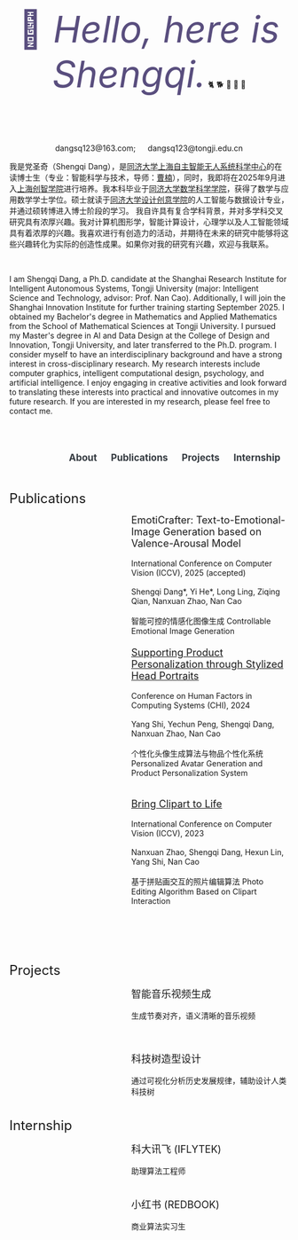 
<span id="about"></span>
<!-- <center><font size="+3">Shengqi Dang 党圣奇</font></center> -->
<!-- <center><font size="+4" "> &ensp;&ensp;&ensp;&ensp;&ensp;&ensp;&ensp;&ensp;&ensp;&ensp;&ensp;&ensp;  党圣奇</font>

<!-- <br/>

<font size="+3" style="font-style: italic;">🦋 Shengqi Dang &ensp;&ensp;&ensp;&ensp;&ensp;</font>
<!-- <center><font size="+3">Shengqi Dang 党圣奇</font></center> -->
<br/>
<br/>
  <center><font style=" font-size: 50pt; color: rgb(89, 78, 126);"> 👋 </font><font style="font-style: italic; font-size: 50pt; color: rgb(89, 78, 126);"> Hello, here is Shengqi.</font> 🐈 🐕 🐒 🐘 🦙</center>
<br/>
<br/>
<br/>
<br/>
<br/>
<center>dangsq123@163.com;  &ensp;&ensp;          dangsq123@tongji.edu.cn </center>

我是党圣奇（Shengqi Dang），是[同济大学上海自主智能无人系统科学中心](https://srias.tongji.edu.cn/main.htm)的在读博士生（专业：智能科学与技术，导师：[曹楠](http://nancao.org/)），同时，我即将在2025年9月进入[上海创智学院](https://www.sii.edu.cn/main.htm)进行培养。我本科毕业于[同济大学数学科学学院](https://math.tongji.edu.cn/)，获得了数学与应用数学学士学位。硕士就读于[同济大学设计创意学院](https://tjdi.tongji.edu.cn/)的人工智能与数据设计专业，并通过硕转博进入博士阶段的学习。
我自许具有复合学科背景，并对多学科交叉研究具有浓厚兴趣。我对计算机图形学，智能计算设计，心理学以及人工智能领域具有着浓厚的兴趣。我喜欢进行有创造力的活动，并期待在未来的研究中能够将这些兴趣转化为实际的创造性成果。如果你对我的研究有兴趣，欢迎与我联系。

<br/>

I am Shengqi Dang, a Ph.D. candidate at the Shanghai Research Institute for Intelligent Autonomous Systems, Tongji University (major: Intelligent Science and Technology, advisor: Prof. Nan Cao). Additionally, I will join the Shanghai Innovation Institute for further training starting September 2025. I obtained my Bachelor's degree in Mathematics and Applied Mathematics from the School of Mathematical Sciences at Tongji University. I pursued my Master's degree in AI and Data Design at the College of Design and Innovation, Tongji University, and later transferred to the Ph.D. program.
I consider myself to have an interdisciplinary background and have a strong interest in cross-disciplinary research. My research interests include computer graphics, intelligent computational design, psychology, and artificial intelligence. I enjoy engaging in creative activities and look forward to translating these interests into practical and innovative outcomes in my future research. If you are interested in my research, please feel free to contact me.

<br />
<div style="display: flex; align-items: center; justify-content: flex-end;">
  
  <div style="padding: 15px; border-radius: 8px; margin: 20px 0; color:rgb(63, 55, 90)">
    <nav>
      <ul style="list-style-type: none; margin: 0; padding: 0; display: flex; gap: 25px;">
        <li><a href="#/README.md#about" style="text-decoration: none; color: #343a40; font-weight: bold; font-size: 17px;">About</a></li>
        <li><a href="#/README.md#pub" style="text-decoration: none; color: #343a40; font-weight: bold; font-size: 17px;">Publications</a></li>
        <li><a href="#/README.md#project" style="text-decoration: none; color: #343a40; font-weight: bold; font-size: 17px;">Projects</a></li>
        <li><a href="#/README.md#internship" style="text-decoration: none; color: #343a40; font-weight: bold; font-size: 17px;">Internship</a></li>
      </ul>
    </nav>
  </div>
</div>
<!-- 导航菜单 -->




<span id="pub"></span>
<font size="+2">Publications</font>
<div style="display: flex; align-items: flex-start; margin-bottom: 20px;">
  <div style="flex: 0 0 200px; margin-right: 20px;">
    <!-- <img src="./figs/emoticrafter.png" alt="" style="width: 100%; height: auto;"> -->
  </div>
  <div>
    <font size="+1">EmotiCrafter: Text-to-Emotional-Image Generation based on Valence-Arousal Model</font>
    <br /><br />
    International Conference on Computer Vision (ICCV), 2025 (accepted) <br /> <br />
    Shengqi Dang*, Yi He*, Long Ling, Ziqing Qian, Nanxuan Zhao, Nan Cao  <br /> <br />
    智能可控的情感化图像生成 Controllable Emotional Image Generation
  </div>
</div>

<div style="display: flex; align-items: flex-start; margin-bottom: 20px;">
  <div style="flex: 0 0 200px; margin-right: 20px;">
    <!-- <img src="./figs/picme.png" alt="" style="width: 100%; height: auto;"> -->
  </div>
  <div>
    <font size="+1"><a href="https://dl.acm.org/doi/abs/10.1145/3613904.3642391"> Supporting Product Personalization through Stylized Head Portraits</a></font>
    <br /><br />
    Conference on Human Factors in Computing Systems (CHI), 2024 <br /> <br />
    Yang Shi, Yechun Peng, Shengqi Dang, Nanxuan Zhao, Nan Cao  <br /> <br />
    个性化头像生成算法与物品个性化系统 Personalized Avatar Generation and Product Personalization System
    <br/><br/>
  </div>
</div>

<div style="display: flex; align-items: flex-start; margin-bottom: 20px;">
  <div style="flex: 0 0 200px; margin-right: 20px;">
    <!-- <img src="./figs/clipfaceshop.png" alt="" style="width: 100%; height: auto;"> -->
  </div>
  <div>
    <font size="+1"><a href="https://openaccess.thecvf.com/content/ICCV2023/html/Zhao_Bring_Clipart_to_Life_ICCV_2023_paper.html">Bring Clipart to Life</a></font>
    <br /><br />
    International Conference on Computer Vision (ICCV), 2023 <br /> <br />
    Nanxuan Zhao, Shengqi Dang, Hexun Lin, Yang Shi, Nan Cao  <br /> <br />
    基于拼贴画交互的照片编辑算法 Photo Editing Algorithm Based on Clipart Interaction
    <br /> <br />
  </div>
</div>


<br/>
<br/>
<br/>

<span id="project"></span>
<font size="+2">Projects</font>
<div style="display: flex; align-items: flex-start; margin-bottom: 20px;">
  <div style="flex: 0 0 200px; margin-right: 20px;">
    <!-- <img src="./figs/clipfaceshop.png" alt="" style="width: 100%; height: auto;"> -->
  </div>
  <div>
    <font size="+1">智能音乐视频生成</font>
    <br /><br />
    生成节奏对齐，语义清晰的音乐视频<br /> <br />
    <!-- Nanxuan Zhao, Shengqi Dang, Hexun Lin, Yang Shi, Nan Cao  <br /> <br /> -->
  </div>
</div>
<br/>

<div style="display: flex; align-items: flex-start; margin-bottom: 20px;">
  <div style="flex: 0 0 200px; margin-right: 20px;">
    <!-- <img src="./figs/clipfaceshop.png" alt="" style="width: 100%; height: auto;"> -->
  </div>
  <div>
    <font size="+1">科技树造型设计</font>
    <br /><br />
   通过可视化分析历史发展规律，辅助设计人类科技树<br /> <br /> 
  </div>
</div>

<span id="internship"></span>
<font size="+2">Internship</font>

<div style="display: flex; align-items: flex-start; margin-bottom: 20px;">
  <div style="flex: 0 0 200px; margin-right: 20px;">
    <!-- <img src="./figs/clipfaceshop.png" alt="" style="width: 100%; height: auto;"> -->
  </div>
  <div>
    <font size="+1">科大讯飞 (IFLYTEK)</font>
    <br /><br />
     助理算法工程师<br /> <br /> 
  </div>
</div>

<div style="display: flex; align-items: flex-start; margin-bottom: 20px;">
  <div style="flex: 0 0 200px; margin-right: 20px;">
    <!-- <img src="./figs/clipfaceshop.png" alt="" style="width: 100%; height: auto;"> -->
  </div>
  <div>
    <font size="+1">小红书 (REDBOOK)</font>
    <br /><br />
    商业算法实习生<br /> <br /> 
  </div>
</div>
